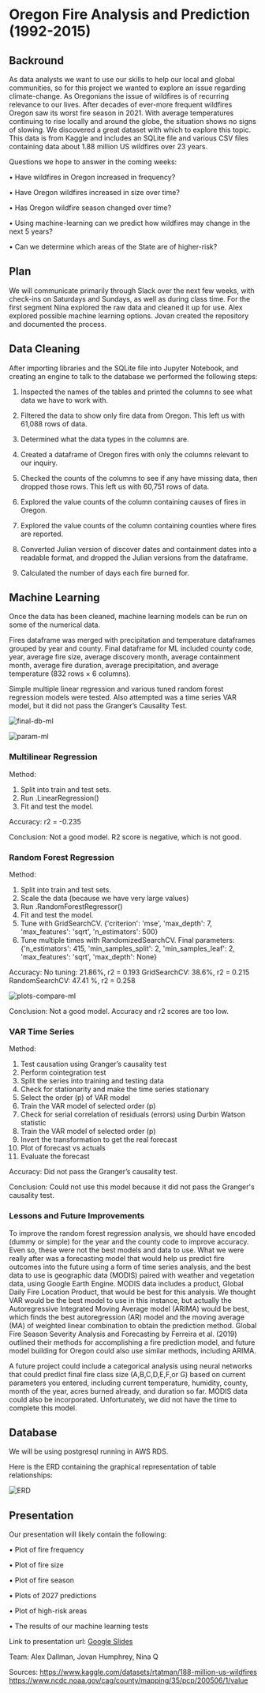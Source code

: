 # Oregon Fire Analysis and Prediction (1992-2015)
## Backround
As data analysts we want to use our skills to help our local and global communities, so for this project we wanted to explore an issue regarding climate-change. As Oregonians the issue of wildfires is of recurring relevance to our lives. After decades of ever-more frequent wildfires Oregon saw its worst fire season in 2021. With average temperatures continuing to rise locally and around the globe, the situation shows no signs of slowing. We discovered a great dataset with which to explore this topic. This data is from Kaggle and includes an SQLite file and various CSV files containing data about 1.88 million US wildfires over 23 years.

Questions we hope to answer in the coming weeks:

• Have wildfires in Oregon increased in frequency?

• Have Oregon wildfires increased in size over time?

• Has Oregon wildfire season changed over time?

• Using machine-learning can we predict how wildfires may change in the next 5 years?

• Can we determine which areas of the State are of higher-risk?

## Plan
We will communicate primarily through Slack over the next few weeks, with check-ins on Saturdays and Sundays, as well as during class time. For the first segment Nina explored the raw data and cleaned it up for use. Alex explored possible machine learning options. Jovan created the repository and documented the process.

## Data Cleaning
After importing libraries and the SQLite file into Jupyter Notebook, and creating an engine to talk to the database we performed the following steps:

1. Inspected the names of the tables and printed the columns to see what data we have to work with.

2. Filtered the data to show only fire data from Oregon. This left us with 61,088 rows of data.

3. Determined what the data types in the columns are.

4. Created a dataframe of Oregon fires with only the columns relevant to our inquiry.

5. Checked the counts of the columns to see if any have missing data, then dropped those rows. This left us with 60,751 rows of data.

6. Explored the value counts of the column containing causes of fires in Oregon.

7. Explored the value counts of the column containing counties where fires are reported.

8. Converted Julian version of discover dates and containment dates into a readable format, and dropped the Julian versions from the dataframe.

9. Calculated the number of days each fire burned for.

## Machine Learning

Once the data has been cleaned, machine learning models can be run on some of the numerical data. 

Fires dataframe was merged with precipitation and temperature dataframes grouped by year and county. Final dataframe for ML included county code, year, average fire size, average discovery month, average containment month, average fire duration, average precipitation, and average temperature (832 rows × 6 columns).

Simple multiple linear regression and various tuned random forest regression models were tested. Also attempted was a time series VAR model, but it did not pass the Granger’s Causality Test. 

![final-db-ml](https://user-images.githubusercontent.com/10467547/171321862-92e6a640-5aff-478d-8819-8059a471898e.png)

![param-ml](https://user-images.githubusercontent.com/10467547/171323115-06e06a2d-89b7-4dec-a914-ddd0873e6c96.png)

### Multilinear Regression

Method:
1. Split into train and test sets. 
2. Run .LinearRegression()
3. Fit and test the model. 

Accuracy:
r2 =  -0.235

Conclusion: Not a good model. R2 score is negative, which is not good. 

### Random Forest Regression

Method: 
1. Split into train and test sets.
2. Scale the data (because we have very large values)
3. Run .RandomForestRegressor()
4. Fit and test the model.
5. Tune with GridSearchCV. {'criterion': 'mse',  'max_depth': 7,  'max_features': 'sqrt', 'n_estimators': 500}
6. Tune multiple times with RandomizedSearchCV. Final parameters: {'n_estimators': 415,  'min_samples_split': 2, 'min_samples_leaf': 2, 'max_features': 'sqrt', 'max_depth': None}

Accuracy:
No tuning: 21.86%, r2 = 0.193
GridSearchCV: 38.6%, r2 = 0.215
RandomSearchCV:  47.41 %, r2 = 0.258

![plots-compare-ml](https://user-images.githubusercontent.com/10467547/171323141-57c1032a-6d89-4d44-88fc-673d36fe3e95.png)


Conclusion: Not a good model. Accuracy and r2 scores are too low. 

### VAR Time Series

Method: 
1. Test causation using Granger’s causality test
2. Perform cointegration test
3. Split the series into training and testing data
4. Check for stationarity and make the time series stationary
5. Select the order (p) of VAR model
6. Train the VAR model of selected order (p)
7. Check for serial correlation of residuals (errors) using Durbin Watson statistic
8. Train the VAR model of selected order (p)
9. Invert the transformation to get the real forecast
10. Plot of forecast vs actuals
11. Evaluate the forecast

Accuracy:
Did not pass the Granger’s causality test.

Conclusion: Could not use this model because it did not pass the Granger's causality test. 

### Lessons and Future Improvements

To improve the random forest regression analysis, we should have encoded (dummy or simple) for the year and the county code to improve accuracy. Even so, these were not the best models and data to use.
What we were really after was a forecasting model that would help us predict fire outcomes into the future using a form of time series analysis, and the best data to use is geographic data (MODIS) paired with weather and vegetation data, using Google Earth Engine. MODIS data includes a product, Global Daily Fire Location Product, that would be best for this analysis. We thought VAR would be the best model to use in this instance, but actually the Autoregressive Integrated Moving Average model (ARIMA) would be best, which finds the best autoregression (AR) model and the moving average (MA) of weighted linear combination to obtain the prediction method. Global Fire Season Severity Analysis and Forecasting by  Ferreira et al. (2019) outlined their methods for accomplishing a fire prediction model, and future model building for Oregon could also use similar methods, including ARIMA. 

A future project could include a categorical analysis using neural networks that could predict final fire class size (A,B,C,D,E,F,or G) based on current parameters you entered, including current temperature, humidity, county, month of the year, acres burned already, and duration so far. MODIS data could also be incorporated. Unfortunately, we did not have the time to complete this model. 





## Database
We will be using postgresql running in AWS RDS.

Here is the ERD containing the graphical representation of table relationships:

![ERD](/Resources/ERD.png)


## Presentation
Our presentation will likely contain the following:

• Plot of fire frequency

• Plot of fire size

• Plot of fire season

• Plots of 2027 predictions

• Plot of high-risk areas

• The results of our machine learning tests

Link to presentation url: [Google Slides](https://docs.google.com/presentation/d/1HnTpr4Q7CoKs2C2mUdPNOzatUi6lzNOUqUnBa2203Vg/edit#slide=id.g11cc23ada21_0_0)

Team: Alex Dallman, Jovan Humphrey, Nina Q

Sources: https://www.kaggle.com/datasets/rtatman/188-million-us-wildfires
         https://www.ncdc.noaa.gov/cag/county/mapping/35/pcp/200506/1/value
